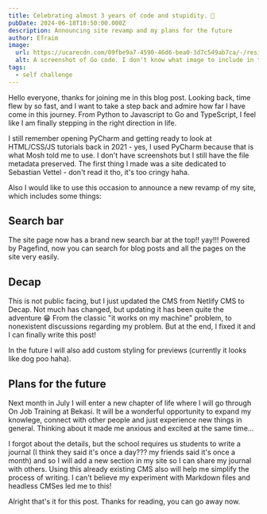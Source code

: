 ```yaml
---
title: Celebrating almost 3 years of code and stupidity. 🥳
pubDate: 2024-06-18T10:50:00.000Z
description: Announcing site revamp and my plans for the future
author: Efraim
image:
  url: https://ucarecdn.com/09fbe9a7-4590-46d6-bea0-3d7c549ab7ca/-/resize/800x450/go-screenshot.png
  alt: A screenshot of Go code. I don't know what image to include in this post haha
tags:
  - self challenge
---
```

Hello everyone, thanks for joining me in this blog post. Looking back, time flew by so fast, and I want to take a step back and admire how far I have come in this journey. From Python to Javascript to Go and TypeScript, I feel like I am finally stepping in the right direction in life.

I still remember opening PyCharm and getting ready to look at HTML/CSS/JS tutorials back in 2021 - yes, I used PyCharm because that is what Mosh told me to use. I don't have screenshots but I still have the file metadata preserved. The first thing I made was a site dedicated to Sebastian Vettel - don't read it tho, it's too cringy haha.

Also I would like to use this occasion to announce a new revamp of my site, which includes some things:

## Search bar

The site page now has a brand new search bar at the top!! yay!!! Powered by Pagefind, now you can search for blog posts and all the pages on the site very easily.

## Decap

This is not public facing, but I just updated the CMS from Netlify CMS to Decap. Not much has changed, but updating it has been quite the adventure 😁 From the classic "it works on my machine" problem, to nonexistent discussions regarding my problem. But at the end, I fixed it and I can finally write this post!

In the future I will also add custom styling for previews (currently it looks like dog poo haha).

## Plans for the future

Next month in July I will enter a new chapter of life where I will go through On Job Training at Bekasi. It will be a wonderful opportunity to expand my knowlege, connect with other people and just experience new things in general. Thinking about it made me anxious and excited at the same time...

I forgot about the details, but the school requires us students to write a journal (I think they said it's once a day??? my friends said it's once a month) and so I will add a new section in my site so I can share my journal with others. Using this already existing CMS also will help me simplify the process of writing. I can't believe my experiment with Markdown files and headless CMSes led me to this!

Alright that's it for this post. Thanks for reading, you can go away now.
